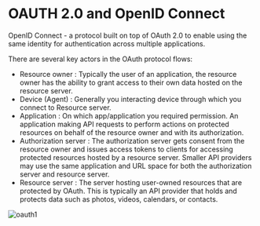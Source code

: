# OAUTH 2.0 and OpenID Connect

OpenID Connect - a protocol built on top of OAuth 2.0 to enable using the same identity for authentication across multiple applications.

There are several key actors in the OAuth protocol flows:
* Resource owner : Typically the user of an application, the resource owner has the ability to grant access to their own data hosted on the resource server.
* Device (Agent) : Generally you interacting device through which you connect to Resource server.
* Application : On which app/application you required permission. An application making API requests to perform actions on protected resources on behalf of the resource owner and with its authorization.
* Authorization server : The authorization server gets consent from the resource owner and issues access tokens to clients for accessing protected resources hosted by a resource server. Smaller API providers may use the same application and URL space for both the authorization server and resource server.
* Resource server : The server hosting user-owned resources that are protected by OAuth. This is typically an API provider that holds and protects data such as photos, videos, calendars, or contacts.

![oauth1](https://github.com/msharma84/Technical_Concepts/assets/19761136/4ea4cd2b-beea-4cb9-b1fa-2d311265cd6b)
